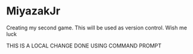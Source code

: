 # MiyazakJr
Creating my second game. This will be used as version control. Wish me luck

THIS IS A LOCAL CHANGE DONE USING COMMAND PROMPT
